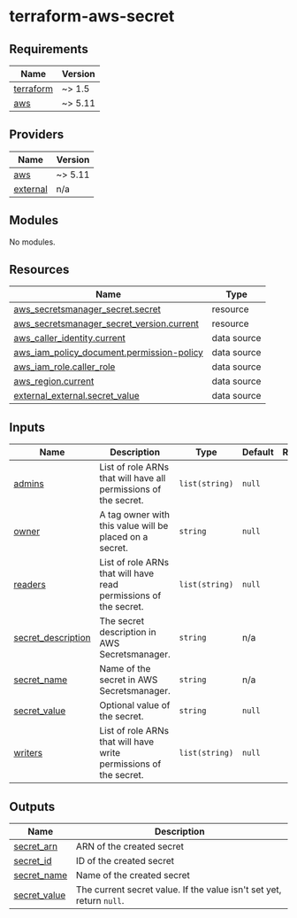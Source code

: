 # terraform-aws-secret
## Requirements

| Name | Version |
|------|---------|
| <a name="requirement_terraform"></a> [terraform](#requirement\_terraform) | ~> 1.5 |
| <a name="requirement_aws"></a> [aws](#requirement\_aws) | ~> 5.11 |

## Providers

| Name | Version |
|------|---------|
| <a name="provider_aws"></a> [aws](#provider\_aws) | ~> 5.11 |
| <a name="provider_external"></a> [external](#provider\_external) | n/a |

## Modules

No modules.

## Resources

| Name | Type |
|------|------|
| [aws_secretsmanager_secret.secret](https://registry.terraform.io/providers/hashicorp/aws/latest/docs/resources/secretsmanager_secret) | resource |
| [aws_secretsmanager_secret_version.current](https://registry.terraform.io/providers/hashicorp/aws/latest/docs/resources/secretsmanager_secret_version) | resource |
| [aws_caller_identity.current](https://registry.terraform.io/providers/hashicorp/aws/latest/docs/data-sources/caller_identity) | data source |
| [aws_iam_policy_document.permission-policy](https://registry.terraform.io/providers/hashicorp/aws/latest/docs/data-sources/iam_policy_document) | data source |
| [aws_iam_role.caller_role](https://registry.terraform.io/providers/hashicorp/aws/latest/docs/data-sources/iam_role) | data source |
| [aws_region.current](https://registry.terraform.io/providers/hashicorp/aws/latest/docs/data-sources/region) | data source |
| [external_external.secret_value](https://registry.terraform.io/providers/hashicorp/external/latest/docs/data-sources/external) | data source |

## Inputs

| Name | Description | Type | Default | Required |
|------|-------------|------|---------|:--------:|
| <a name="input_admins"></a> [admins](#input\_admins) | List of role ARNs that will have all permissions of the secret. | `list(string)` | `null` | no |
| <a name="input_owner"></a> [owner](#input\_owner) | A tag owner with this value will be placed on a secret. | `string` | `null` | no |
| <a name="input_readers"></a> [readers](#input\_readers) | List of role ARNs that will have read permissions of the secret. | `list(string)` | `null` | no |
| <a name="input_secret_description"></a> [secret\_description](#input\_secret\_description) | The secret description in AWS Secretsmanager. | `string` | n/a | yes |
| <a name="input_secret_name"></a> [secret\_name](#input\_secret\_name) | Name of the secret in AWS Secretsmanager. | `string` | n/a | yes |
| <a name="input_secret_value"></a> [secret\_value](#input\_secret\_value) | Optional value of the secret. | `string` | `null` | no |
| <a name="input_writers"></a> [writers](#input\_writers) | List of role ARNs that will have write permissions of the secret. | `list(string)` | `null` | no |

## Outputs

| Name | Description |
|------|-------------|
| <a name="output_secret_arn"></a> [secret\_arn](#output\_secret\_arn) | ARN of the created secret |
| <a name="output_secret_id"></a> [secret\_id](#output\_secret\_id) | ID of the created secret |
| <a name="output_secret_name"></a> [secret\_name](#output\_secret\_name) | Name of the created secret |
| <a name="output_secret_value"></a> [secret\_value](#output\_secret\_value) | The current secret value. If the value isn't set yet, return `null`. |
